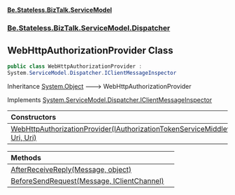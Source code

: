 #### [Be.Stateless.BizTalk.ServiceModel](README.md 'README')
### [Be.Stateless.BizTalk.ServiceModel.Dispatcher](Be.Stateless.BizTalk.ServiceModel.Dispatcher.md 'Be.Stateless.BizTalk.ServiceModel.Dispatcher')

## WebHttpAuthorizationProvider Class

```csharp
public class WebHttpAuthorizationProvider :
System.ServiceModel.Dispatcher.IClientMessageInspector
```

Inheritance [System.Object](https://docs.microsoft.com/en-us/dotnet/api/System.Object 'System.Object') &#129106; WebHttpAuthorizationProvider

Implements [System.ServiceModel.Dispatcher.IClientMessageInspector](https://docs.microsoft.com/en-us/dotnet/api/System.ServiceModel.Dispatcher.IClientMessageInspector 'System.ServiceModel.Dispatcher.IClientMessageInspector')

| Constructors | |
| :--- | :--- |
| [WebHttpAuthorizationProvider(IAuthorizationTokenServiceMiddleware, Uri, Uri)](WebHttpAuthorizationProvider.WebHttpAuthorizationProvider(IAuthorizationTokenServiceMiddleware,Uri,Uri).md 'Be.Stateless.BizTalk.ServiceModel.Dispatcher.WebHttpAuthorizationProvider.WebHttpAuthorizationProvider(Be.Stateless.BizTalk.ServiceModel.Security.IAuthorizationTokenServiceMiddleware, System.Uri, System.Uri)') | |

| Methods | |
| :--- | :--- |
| [AfterReceiveReply(Message, object)](WebHttpAuthorizationProvider.AfterReceiveReply(Message,object).md 'Be.Stateless.BizTalk.ServiceModel.Dispatcher.WebHttpAuthorizationProvider.AfterReceiveReply(System.ServiceModel.Channels.Message, object)') | |
| [BeforeSendRequest(Message, IClientChannel)](WebHttpAuthorizationProvider.BeforeSendRequest(Message,IClientChannel).md 'Be.Stateless.BizTalk.ServiceModel.Dispatcher.WebHttpAuthorizationProvider.BeforeSendRequest(System.ServiceModel.Channels.Message, System.ServiceModel.IClientChannel)') | |
